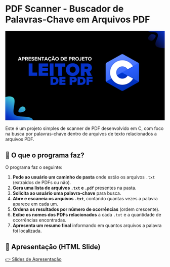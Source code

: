 # PDF Scanner - Buscador de Palavras-Chave em Arquivos PDF

![imagem](leitor-de-pdf.png)

Este é um projeto simples de scanner de PDF desenvolvido em C, com foco na busca por palavras-chave dentro de arquivos de texto relacionados a arquivos PDF.

## 📌 O que o programa faz?

O programa faz o seguinte:

1. **Pede ao usuário um caminho de pasta** onde estão os arquivos `.txt` (extraídos de PDFs ou não).
2. **Gera uma lista de arquivos `.txt` e `.pdf`** presentes na pasta.
3. **Solicita ao usuário uma palavra-chave** para busca.
4. **Abre e escaneia os arquivos `.txt`**, contando quantas vezes a palavra aparece em cada um.
5. **Ordena os resultados por número de ocorrências** (ordem crescente).
6. **Exibe os nomes dos PDFs relacionados** a cada `.txt` e a quantidade de ocorrências encontradas.
7. **Apresenta um resumo final** informando em quantos arquivos a palavra foi localizada.

## 🎤 Apresentação (HTML Slide)

[👉 Slides de Apresentação](https://ramomsouza07.github.io/scannerpdf/slides.html)
